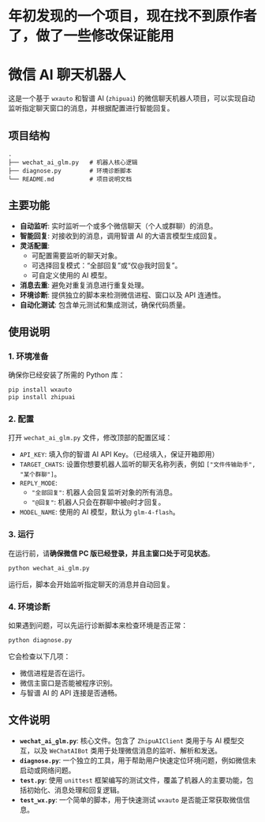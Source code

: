 # 年初发现的一个项目，现在找不到原作者了，做了一些修改保证能用
# 微信 AI 聊天机器人

这是一个基于 `wxauto` 和智谱 AI (`zhipuai`) 的微信聊天机器人项目，可以实现自动监听指定聊天窗口的消息，并根据配置进行智能回复。

## 项目结构

```
.
├── wechat_ai_glm.py   # 机器人核心逻辑
├── diagnose.py        # 环境诊断脚本
└── README.md          # 项目说明文档
```

## 主要功能

- **自动监听**: 实时监听一个或多个微信聊天（个人或群聊）的消息。
- **智能回复**: 对接收到的消息，调用智谱 AI 的大语言模型生成回复。
- **灵活配置**: 
    - 可配置需要监听的聊天对象。
    - 可选择回复模式：“全部回复”或“仅@我时回复”。
    - 可自定义使用的 AI 模型。
- **消息去重**: 避免对重复消息进行重复处理。
- **环境诊断**: 提供独立的脚本来检测微信进程、窗口以及 API 连通性。
- **自动化测试**: 包含单元测试和集成测试，确保代码质量。

## 使用说明

### 1. 环境准备

确保你已经安装了所需的 Python 库：

```bash
pip install wxauto
pip install zhipuai
```

### 2. 配置

打开 `wechat_ai_glm.py` 文件，修改顶部的配置区域：

- `API_KEY`: 填入你的智谱 AI API Key。（已经填入，保证开箱即用）
- `TARGET_CHATS`: 设置你想要机器人监听的聊天名称列表，例如 `["文件传输助手", "某个群聊"]`。
- `REPLY_MODE`: 
    - `"全部回复"`: 机器人会回复监听对象的所有消息。
    - `"@回复"`: 机器人只会在群聊中被`@`时才回复。
- `MODEL_NAME`: 使用的 AI 模型，默认为 `glm-4-flash`。

### 3. 运行

在运行前，请**确保微信 PC 版已经登录，并且主窗口处于可见状态**。

```bash
python wechat_ai_glm.py
```

运行后，脚本会开始监听指定聊天的消息并自动回复。

### 4. 环境诊断

如果遇到问题，可以先运行诊断脚本来检查环境是否正常：

```bash
python diagnose.py
```

它会检查以下几项：
- 微信进程是否在运行。
- 微信主窗口是否能被程序识别。
- 与智谱 AI 的 API 连接是否通畅。

## 文件说明

- **`wechat_ai_glm.py`**: 核心文件。包含了 `ZhipuAIClient` 类用于与 AI 模型交互，以及 `WeChatAIBot` 类用于处理微信消息的监听、解析和发送。
- **`diagnose.py`**: 一个独立的工具，用于帮助用户快速定位环境问题，例如微信未启动或网络问题。
- **`test.py`**: 使用 `unittest` 框架编写的测试文件，覆盖了机器人的主要功能，包括初始化、消息处理和回复逻辑。
- **`test_wx.py`**: 一个简单的脚本，用于快速测试 `wxauto` 是否能正常获取微信信息。
